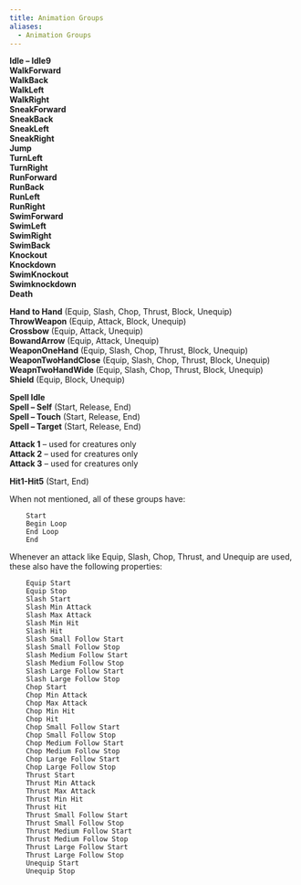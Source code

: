 ```yaml
---
title: Animation Groups
aliases:
  - Animation Groups
---
```

**Idle – Idle9**  
**WalkForward**  
**WalkBack**  
**WalkLeft**  
**WalkRight**  
**SneakForward**  
**SneakBack**  
**SneakLeft**  
**SneakRight**  
**Jump**  
**TurnLeft**  
**TurnRight**  
**RunForward**  
**RunBack**  
**RunLeft**  
**RunRight**  
**SwimForward**  
**SwimLeft**  
**SwimRight**  
**SwimBack**  
**Knockout**  
**Knockdown**  
**SwimKnockout**  
**Swimknockdown**  
**Death**  

**Hand to Hand** (Equip, Slash, Chop, Thrust, Block, Unequip)  
**ThrowWeapon** (Equip, Attack, Block, Unequip)  
**Crossbow** (Equip, Attack, Unequip)  
**BowandArrow** (Equip, Attack, Unequip)  
**WeaponOneHand** (Equip, Slash, Chop, Thrust, Block, Unequip)  
**WeaponTwoHandClose** (Equip, Slash, Chop, Thrust, Block, Unequip)  
**WeapnTwoHandWide** (Equip, Slash, Chop, Thrust, Block, Unequip)  
**Shield** (Equip, Block, Unequip)  

**Spell Idle**  
**Spell – Self** (Start, Release, End)  
**Spell – Touch** (Start, Release, End)  
**Spell – Target** (Start, Release, End)  

**Attack 1** – used for creatures only  
**Attack 2** – used for creatures only  
**Attack 3** – used for creatures only  

**Hit1-Hit5** (Start, End)  

When not mentioned, all of these groups have:
```
	Start
	Begin Loop
	End Loop
	End
```

Whenever an attack like Equip, Slash, Chop, Thrust, and Unequip are used, these also have the following properties:
```
	Equip Start
	Equip Stop
	Slash Start
	Slash Min Attack
	Slash Max Attack 
	Slash Min Hit
	Slash Hit
	Slash Small Follow Start
	Slash Small Follow Stop
	Slash Medium Follow Start
	Slash Medium Follow Stop
	Slash Large Follow Start
	Slash Large Follow Stop
	Chop Start
	Chop Min Attack
	Chop Max Attack 
	Chop Min Hit
	Chop Hit
	Chop Small Follow Start
	Chop Small Follow Stop
	Chop Medium Follow Start
	Chop Medium Follow Stop
	Chop Large Follow Start
	Chop Large Follow Stop
	Thrust Start
	Thrust Min Attack
	Thrust Max Attack 
	Thrust Min Hit
	Thrust Hit
	Thrust Small Follow Start
	Thrust Small Follow Stop
	Thrust Medium Follow Start
	Thrust Medium Follow Stop
	Thrust Large Follow Start
	Thrust Large Follow Stop
	Unequip Start
	Unequip Stop
```